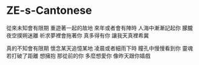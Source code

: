 # ZE-s-Cantonese
從來未知會有限期
重遊著一起的故地
來年或者會有陣時 人海中漸漸記起你
朦朧夜空撲朔迷離
祈求夢裡會拖著你
真多得有你 讓我天真裡希冀

真的不知會有限期
懷念某天追憶某地
凌晨或者細雨下時 瞳孔中慢慢看到你
靈魂若打破了距離 
想擁抱 那從前的你
多麼想愛你 像昨天跟你嬉戲
